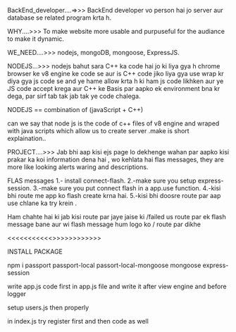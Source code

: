 BackEnd_developer....=>>>  BackEnd developer vo person hai jo server aur database se related  program krta h.

WHY....>>> To make website more usable and purpuseful for the audiance to make it dynamic.

WE_NEED....>>> nodejs, mongoDB, mongoose, ExpressJS. 

NODEJS...>>> nodejs bahut sara C++ ka code hai jo  ki liya gya h chrome browser ke v8 engine ke code se aur is C++ code jiko liya gya use wrap kr diya gya js code se and ye hame allow krta h ki ham js code likhken  aur ye JS code accept krega aur C++ ke Basis par aapko ek environment bna kr dega, par sirf tab tak jab tak ye code chalega.

NODEJS == combination of (javaScript + C++)

can we say that node js is the code of c++ files of v8 engine and wraped with java scripts which allow us to create server .make is short explaination..



 
PROJECT....>>> Jab bhi aap kisi ejs page lo dekhenge wahan par aapko kisi prakar ka koi information dena hai , wo kehlata hai flas messages, they are more like looking alerts waring and descriptions.

FLAS messages 
   1.- install connect-flash.
   2.-make sure you setup express-session.
   3.-make sure you put connect flash in  a app.use function. 
   4.-kisi bhi route me app ko flash create krna hai.
   5.-kisi bhi doosre route par aap use  chlane ka try krein .

   Ham chahte hai ki jab kisi route par jaye jaise ki /failed  us route par ek flash message bane aur wi flash message hum logo ko / route par dikhe

<<<<<<<<<<<<Passport Authentication AUTHORISTION>>>>>>>>>>>>>

INSTALL PACKAGE 

 npm i passport passport-local passort-local-mongoose mongoose express-session


write app.js code first in app.js file and write it after view engine and before logger 

setup users.js then properly 

in index.js try register first and then code as well